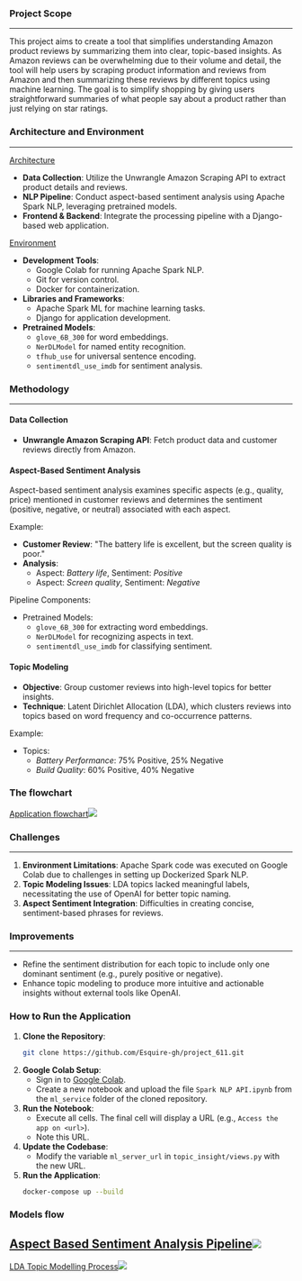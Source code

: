 
### Project Scope
---
This project aims to create a tool that simplifies understanding Amazon product reviews by summarizing them into clear, topic-based insights. As Amazon reviews can be overwhelming due to their volume and detail, the tool will help users by scraping product information and reviews from Amazon and then summarizing these reviews by different topics using machine learning. The goal is to simplify shopping by giving users straightforward summaries of what people say about a product rather than just relying on star ratings.

### Architecture and Environment
---
<ins>Architecture</ins>
- **Data Collection**: Utilize the Unwrangle Amazon Scraping API to extract product details and reviews.
- **NLP Pipeline**: Conduct aspect-based sentiment analysis using Apache Spark NLP, leveraging pretrained models.
- **Frontend & Backend**: Integrate the processing pipeline with a Django-based web application.

<ins>Environment</ins>
- **Development Tools**:
  - Google Colab for running Apache Spark NLP.
  - Git for version control.
  - Docker for containerization.
- **Libraries and Frameworks**:
  - Apache Spark ML for machine learning tasks.
  - Django for application development.
- **Pretrained Models**:
  - `glove_6B_300` for word embeddings.
  - `NerDLModel` for named entity recognition.
  - `tfhub_use` for universal sentence encoding.
  - `sentimentdl_use_imdb` for sentiment analysis.

### Methodology
---
#### Data Collection
- **Unwrangle Amazon Scraping API**: Fetch product data and customer reviews directly from Amazon.

#### Aspect-Based Sentiment Analysis
Aspect-based sentiment analysis examines specific aspects (e.g., quality, price) mentioned in customer reviews and determines the sentiment (positive, negative, or neutral) associated with each aspect.

Example:
- **Customer Review**: "The battery life is excellent, but the screen quality is poor."
- **Analysis**:
  - Aspect: *Battery life*, Sentiment: *Positive*
  - Aspect: *Screen quality*, Sentiment: *Negative*

Pipeline Components:
- Pretrained Models:
  - `glove_6B_300` for extracting word embeddings.
  - `NerDLModel` for recognizing aspects in text.
  - `sentimentdl_use_imdb` for classifying sentiment.

#### Topic Modeling
- **Objective**: Group customer reviews into high-level topics for better insights.
- **Technique**: Latent Dirichlet Allocation (LDA), which clusters reviews into topics based on word frequency and co-occurrence patterns.

Example:
- Topics:
  - *Battery Performance*: 75% Positive, 25% Negative
  - *Build Quality*: 60% Positive, 40% Negative

### The flowchart 
[Application flowchart![](https://app.eraser.io/workspace/WZ2JNt9iwIseKceK3jS8/preview?elements=HAq16rAkGPGWBo91NeaW9w&type=embed)](https://app.eraser.io/workspace/WZ2JNt9iwIseKceK3jS8?elements=HAq16rAkGPGWBo91NeaW9w)

### Challenges
---
1. **Environment Limitations**: Apache Spark code was executed on Google Colab due to challenges in setting up Dockerized Spark NLP.
2. **Topic Modeling Issues**: LDA topics lacked meaningful labels, necessitating the use of OpenAI for better topic naming.
3. **Aspect Sentiment Integration**: Difficulties in creating concise, sentiment-based phrases for reviews.

### Improvements
---
- Refine the sentiment distribution for each topic to include only one dominant sentiment (e.g., purely positive or negative).
- Enhance topic modeling to produce more intuitive and actionable insights without external tools like OpenAI.

### How to Run the Application
1. **Clone the Repository**:
   ```bash
   git clone https://github.com/Esquire-gh/project_611.git
   ```
2. **Google Colab Setup**:
   - Sign in to [Google Colab](https://colab.google/).
   - Create a new notebook and upload the file `Spark NLP API.ipynb` from the `ml_service` folder of the cloned repository.
3. **Run the Notebook**:
   - Execute all cells. The final cell will display a URL (e.g., `Access the app on <url>`).
   - Note this URL.
4. **Update the Codebase**:
   - Modify the variable `ml_server_url` in `topic_insight/views.py` with the new URL.
5. **Run the Application**:
   ```bash
   docker-compose up --build
   ```

### Models flow 
[Aspect Based Sentiment Analysis Pipeline![](https://app.eraser.io/workspace/WZ2JNt9iwIseKceK3jS8/preview?elements=da9_2yxJPNu1PyKpYVGD5Q&type=embed)](https://app.eraser.io/workspace/WZ2JNt9iwIseKceK3jS8?elements=da9_2yxJPNu1PyKpYVGD5Q)
---


[LDA Topic Modelling Process![](https://app.eraser.io/workspace/WZ2JNt9iwIseKceK3jS8/preview?elements=9JZJPgvY0UL-AETv7Ost3g&type=embed)](https://app.eraser.io/workspace/WZ2JNt9iwIseKceK3jS8?elements=9JZJPgvY0UL-AETv7Ost3g)

